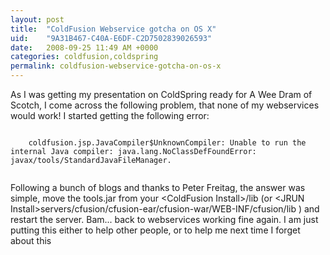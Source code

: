```yaml
---
layout: post
title:  "ColdFusion Webservice gotcha on OS X"
uid:	"9A31B467-C40A-E6DF-C2D7502839026593"
date:   2008-09-25 11:49 AM +0000
categories: coldfusion,coldspring
permalink: coldfusion-webservice-gotcha-on-os-x
---
```

<p>As I was getting my presentation on ColdSpring ready for A Wee Dram of Scotch, I come across the following problem, that none of my webservices would work! 
I started getting the following  error:</p>
<p>
<code class="border">
	coldfusion.jsp.JavaCompiler$UnknownCompiler: Unable to run the internal Java compiler: java.lang.NoClassDefFoundError: javax/tools/StandardJavaFileManager.
	
</code></p>
<p><code></code>
Following a bunch of blogs and thanks to Peter Freitag, the answer was simple, move the tools.jar from your &lt;ColdFusion Install&gt;/lib (or &lt;JRUN Install&gt;servers/cfusion/cfusion-ear/cfusion-war/WEB-INF/cfusion/lib ) and restart the server. Bam... back to webservices working fine again. 
I am just putting this either to help other people, or to help me next time I forget about this</p>